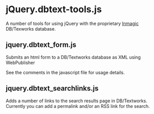 # jQuery.dbtext-tools.js

A number of tools for using jQuery with the proprietary [Inmagic](http://www.inmagic.com) DB/Texworks database. 

## jquery.dbtext_form.js

Submits an html form to a DB/Textworks database as XML using WebPublisher

See the comments in the javascript file for usage details.

## jquery.dbtext_searchlinks.js

Adds a number of links to the search results page in DB/Textworks. Currently you can add a permalink and/or an RSS link for the search.
